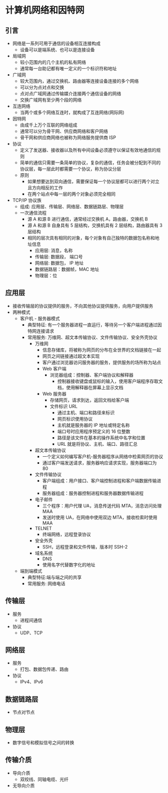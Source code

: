 # 计算机网络和因特网

## 引言

- 网络是一系列可用于通信的设备相互连接构成
  - 设备可以是端系统、也可以是连接设备
- 局域网
  - 较小范围内的几个主机的私有网络
  - 通常每一台助记都有唯一定义的一个标识符和地址
- 广域网
  - 较大范围内，通过交换机、路由器等连接设备连接的多个网络
  - 可以分为点对点和交换
  - 点对点广域网通过传输媒介连接两个通信设备的网络
  - 交换广域网有至少两个段的网络
- 互连网络
  - 当两个或多个网络互连时，就构成了互连网络(网际网)
- 因特网
  - 由成千上万个互联的网络组成
  - 通常可以分为骨干网、供应商网络和客户网络
  - 骨干网和供应商网络也被称为网络服务提供商 ISP
- 协议
  - 定义了发送器、接收器以及所有中间设备必须遵守以保证有效地通信的规则
  - 简单的通信只需要一条简单的协议，复杂的通信，任务会被分配到不同的协议层，每一层此时都需要一个协议，称为协议分层
  - 原则
    - 如果想要达到双向通信，需要保证每一个协议层都可以进行两个对立且方向相反的工作
    - 在两个站点中每一层的两个对象必须完全相同
- TCP/IP 协议族
  - 组成: 应用层、传输层、网络层、数据链路层、物理层
  - 一次通信流程
    - 源 A 和源 B 进行通信，通常经过交换机 A，路由器，交换机 B
    - 源 A 和源 B 自身具有 5 层结构，交换机具有 2 层结构，路由器具有 3 层结构
    - 相同的层次具有相同的对象，每个对象有自己独特的数据包名称和地址信息
      - 应用层: 消息，名称
      - 传输层: 数据段， 端口号
      - 网络层: 数据包， IP 地址
      - 数据链路层：数据帧，MAC 地址
      - 物理层：位

## 应用层

- 接收传输层的协议提供的服务，不向其他协议提供服务，向用户提供服务
- 两种模式
  - 客户机 - 服务器模式
    - 典型特征: 有一个服务器进程一直运行，等待另一个客户端进程通过因特网连接请求
    - 常用服务: 万维网、超文本传输协议、文件传输协议、安全外壳协议
      - 万维网
        - 信息存储库，将被称为网页的分布在全世界的文档链接在一起
        - 网页之间链接通过超文本实现
        - 客户通过浏览器访问服务器的服务，提供服务的场所称为站点
        - Web 客户端
          - 浏览器组成：控制器、客户端协议和解释器
            - 控制器接收键盘或鼠标的输入，使用客户端程序存取文档，使用解释器在屏幕上显示文档
        - Web 服务器
          - 存储网页，请求到达，返回文档给客户端
          - 文件标识 URL
            - 通过主机、端口和路径来标识
            - 网页标识使用协议
            - 主机就是服务器的 IP 地址或特定名称
            - 端口号时应用程序预定义的 16 位整数
            - 路径是该文件在基本的操作系统中名字和位置
            - URL 就是将协议、主机、端口、路径汇总
      - 超文本传输协议
        - 一个定义如何编写客户机-服务器程序从网络中检索网页的协议
        - 通过客户端发送请求，服务器响应请求实现，服务器端口为 80
      - 文件传输协议
        - 客户端组成：用户接口、客户端控制进程和客户端数据传输进程
        - 服务器组成：服务器控制进程和服务器数据传输进程
      - 电子邮件
        - 三个程序：用户代理 UA，消息传送代码 MTA，消息访问处理 MAA
        - 发送时使用 UA，在网络中使用双边 MTA，接收检索时使用 MAA
      - TELNET
        - 终端网络，远程登录协议
      - 安全外壳
        - SSH，远程登录和文件传输，版本时 SSH-2
      - 域名系统
        - DNS
        - 使用名字代替数字化的地址
  - 端到端模式
    - 典型特征:端与端之间的共享
    - 常用服务: 网络电话

## 传输层

- 服务
  - 进程间通信
- 协议
  - UDP、TCP

## 网络层

- 服务
  - 打包、数据包传递、路由
- 协议
  - IPv4、IPv6

## 数据链路层

- 节点对节点

## 物理层

- 数字信号和模拟信号之间的转换

## 传输介质

- 导向介质
  - 双绞线、同轴电缆、光纤
- 无导向介质
